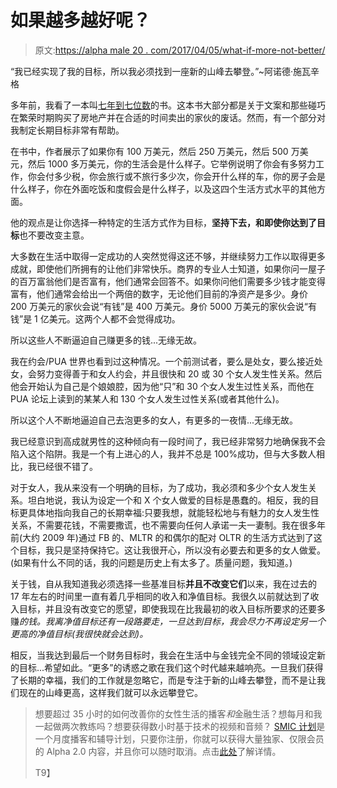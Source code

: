 # 如果越多越好呢？

> 原文:[https://alpha male 20 . com/2017/04/05/what-if-more-not-better/](https://alphamale20.com/2017/04/05/what-if-more-isnt-better/)

“我已经实现了我的目标，所以我必须找到一座新的山峰去攀登。”~阿诺德·施瓦辛格

多年前，我看了一本叫[七年到七位数](http://amzn.to/2mQSpIh)的书。这本书大部分都是关于文案和那些碰巧在繁荣时期购买了房地产并在合适的时间卖出的家伙的废话。然而，有一个部分对我制定长期目标非常有帮助。

在书中，作者展示了如果你有 100 万美元，然后 250 万美元，然后 500 万美元，然后 1000 多万美元，你的生活会是什么样子。它举例说明了你会有多努力工作，你会付多少税，你会旅行或不旅行多少次，你会开什么样的车，你的房子会是什么样子，你在外面吃饭和度假会是什么样子，以及这四个生活方式水平的其他方面。

他的观点是让你选择一种特定的生活方式作为目标，**坚持下去，**和**即使你达到了目标**也不要改变主意。

大多数在生活中取得一定成功的人突然觉得这还不够，并继续努力工作以取得更多成就，即使他们所拥有的让他们非常快乐。商界的专业人士知道，如果你问一屋子的百万富翁他们是否富有，他们通常会回答不。如果你问他们需要多少钱才能变得富有，他们通常会给出一个两倍的数字，无论他们目前的净资产是多少。身价 200 万美元的家伙会说“有钱”是 400 万美元。身价 5000 万美元的家伙会说“有钱”是 1 亿美元。这两个人都不会觉得成功。

所以这些人不断逼迫自己赚更多的钱...无缘无故。

我在约会/PUA 世界也看到过这种情况。一个前测试者，要么是处女，要么接近处女，会努力变得善于和女人约会，并且很快和 20 或 30 个女人发生性关系。然后他会开始认为自己是个娘娘腔，因为他“只”和 30 个女人发生过性关系，而他在 PUA 论坛上读到的某某人和 130 个女人发生过性关系(或者其他什么)。

所以这个人不断地逼迫自己去泡更多的女人，有更多的一夜情...无缘无故。

我已经意识到高成就男性的这种倾向有一段时间了，我已经非常努力地确保我不会陷入这个陷阱。我是一个有上进心的人，我并不总是 100%成功，但与大多数人相比，我已经很不错了。

对于女人，我从来没有一个明确的目标，为了成功，我必须和多少个女人发生关系。坦白地说，我认为设定一个和 X 个女人做爱的目标是愚蠢的。相反，我的目标更具体地指向我自己的长期幸福:只要我想，就能轻松地与有魅力的女人发生性关系，不需要花钱，不需要撒谎，也不需要向任何人承诺一夫一妻制。我在很多年前(大约 2009 年)通过 FB 的、MLTR 的和偶尔的配对 OLTR 的生活方式达到了这个目标，我只是坚持保持它。这让我很开心，所以没有必要去和更多的女人做爱。(如果有什么不同的话，我的问题是历史上有太多了。质量问题，我知道。)

关于钱，自从我知道我必须选择一些基准目标**并且不改变它们**以来，我在过去的 17 年左右的时间里一直有着几乎相同的收入和净值目标。我很久以前就达到了收入目标，并且没有改变它的愿望，即使我现在比我最初的收入目标所要求的还要多赚*的钱。我离净值目标还有一段路要走，一旦达到目标，我会尽力不再设定另一个更高的净值目标(我很快就会达到)。*

相反，当我达到最后一个财务目标时，我会在生活中与金钱完全不同的领域设定新的目标...希望如此。“更多”的诱惑之歌在我们这个时代越来越响亮。一旦我们获得了长期的幸福，我们的工作就是忽略它，而是专注于新的山峰去攀登，而不是让我们现在的山峰更高，这样我们就可以永远攀登它。

> 想要超过 35 小时的如何改善你的女性生活的播客*和*金融生活？想每月和我一起做两次教练吗？想要获得数小时基于技术的视频和音频？ [SMIC 计划](https://alphamale20.kartra.com/page/vIL17)是一个月度播客和辅导计划，只要你注册，你就可以获得大量独家、仅限会员的 Alpha 2.0 内容，并且你可以随时取消。点击[此处](https://alphamale20.kartra.com/page/vIL17)了解详情。
> 
> T9】
